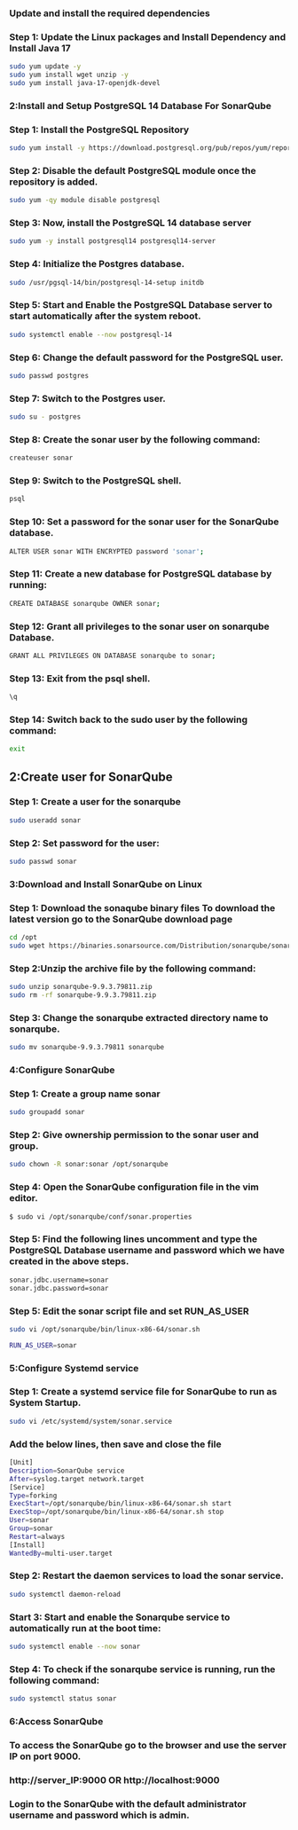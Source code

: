 ### Update and install the required dependencies
### Step 1: Update the Linux packages and Install Dependency and Install Java 17
```sh
sudo yum update -y
sudo yum install wget unzip -y
sudo yum install java-17-openjdk-devel
```
### 2:Install and Setup PostgreSQL 14 Database For SonarQube
### Step 1: Install the PostgreSQL Repository
```sh
sudo yum install -y https://download.postgresql.org/pub/repos/yum/reporpms/EL-7-x86_64/pgdg-redhat-repo-latest.noarch.rpm
```
### Step 2: Disable the default PostgreSQL module once the repository is added.
```sh
sudo yum -qy module disable postgresql
```
### Step 3: Now, install the PostgreSQL 14 database server
```sh
sudo yum -y install postgresql14 postgresql14-server
```
### Step 4: Initialize the Postgres database.
```sh
sudo /usr/pgsql-14/bin/postgresql-14-setup initdb
```
### Step 5: Start and Enable the PostgreSQL Database server to start automatically after the system reboot.
```sh
sudo systemctl enable --now postgresql-14
```
### Step 6: Change the default password for the PostgreSQL user.
```sh
sudo passwd postgres
```
### Step 7: Switch to the Postgres user.
```sh
sudo su - postgres
```
### Step 8: Create the sonar user by the following command:
```sh
createuser sonar
```
### Step 9: Switch to the PostgreSQL shell.
```sh
psql
```
### Step 10: Set a password for the sonar user for the SonarQube database.
```sh
ALTER USER sonar WITH ENCRYPTED password 'sonar';
```
### Step 11: Create a new database for PostgreSQL database by running:
```sh
CREATE DATABASE sonarqube OWNER sonar;
```
### Step 12: Grant all privileges to the sonar user on sonarqube Database.
```sh
GRANT ALL PRIVILEGES ON DATABASE sonarqube to sonar; 
```
### Step 13: Exit from the psql shell.
```sh
\q
```
### Step 14: Switch back to the sudo user by the following command:
```sh
exit
```
## 2:Create user for SonarQube
### Step 1: Create a user for the sonarqube
```sh
sudo useradd sonar
```
### Step 2: Set password for the user:
```sh
sudo passwd sonar
```
### 3:Download and Install SonarQube on Linux
### Step 1: Download the sonaqube binary files To download the latest version go to the SonarQube download page
```sh
cd /opt
sudo wget https://binaries.sonarsource.com/Distribution/sonarqube/sonarqube-9.9.3.79811.zip
```
### Step 2:Unzip the archive file by the following command:
```sh
sudo unzip sonarqube-9.9.3.79811.zip
sudo rm -rf sonarqube-9.9.3.79811.zip
```
### Step 3: Change the sonarqube extracted directory name to sonarqube.
```sh
sudo mv sonarqube-9.9.3.79811 sonarqube
```
### 4:Configure SonarQube
### Step 1: Create a group name sonar
```sh
sudo groupadd sonar
```
### Step 2: Give ownership permission to the sonar user and group.
```sh
sudo chown -R sonar:sonar /opt/sonarqube
```
### Step 4: Open the SonarQube configuration file in the vim editor.
```sh
$ sudo vi /opt/sonarqube/conf/sonar.properties
```
### Step 5: Find the following lines uncomment and type the PostgreSQL Database username and password which we have created in the above steps.
```sh
sonar.jdbc.username=sonar
sonar.jdbc.password=sonar
```
### Step 5: Edit the sonar script file and set RUN_AS_USER
```sh
sudo vi /opt/sonarqube/bin/linux-x86-64/sonar.sh
```
```sh
RUN_AS_USER=sonar
```
### 5:Configure Systemd service
### Step 1: Create a systemd service file for SonarQube to run as System Startup.
```sh
sudo vi /etc/systemd/system/sonar.service
```

### Add the below lines, then save and close the file
```sh
[Unit] 
Description=SonarQube service 
After=syslog.target network.target 
[Service] 
Type=forking 
ExecStart=/opt/sonarqube/bin/linux-x86-64/sonar.sh start 
ExecStop=/opt/sonarqube/bin/linux-x86-64/sonar.sh stop 
User=sonar 
Group=sonar 
Restart=always 
[Install] 
WantedBy=multi-user.target
```
### Step 2: Restart the daemon services to load the sonar service.
```sh
sudo systemctl daemon-reload
```
### Start 3: Start and enable the Sonarqube service to automatically run at the boot time:
```sh
sudo systemctl enable --now sonar
```
### Step 4: To check if the sonarqube service is running, run the following command:
```sh
sudo systemctl status sonar
```
### 6:Access SonarQube
### To access the SonarQube go to the browser and use the server IP on port 9000.

### http://server_IP:9000 OR http://localhost:9000
### Login to the SonarQube with the default administrator username and password which is admin.
